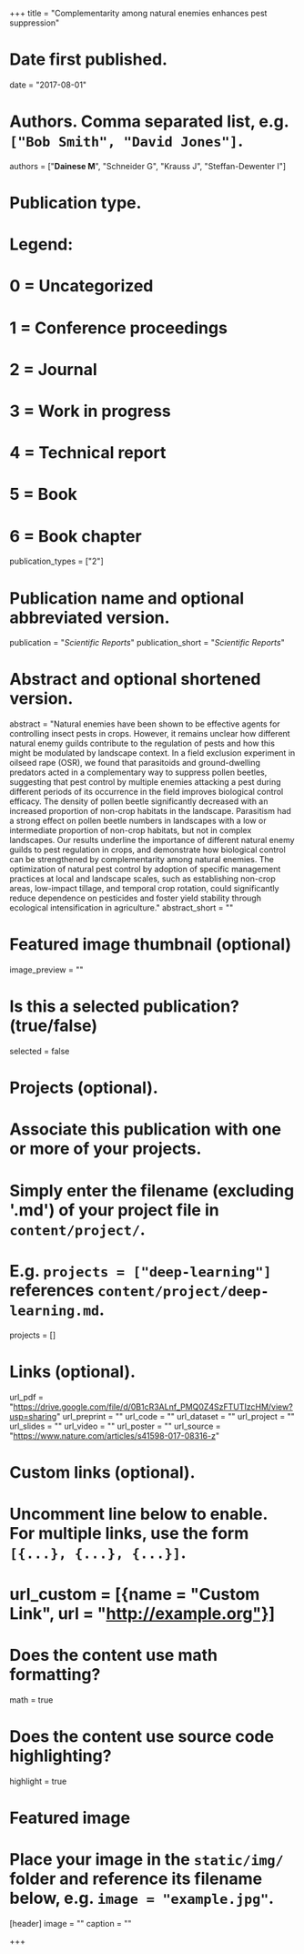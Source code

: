 +++
title = "Complementarity among natural enemies enhances pest suppression"

# Date first published.
date = "2017-08-01"

# Authors. Comma separated list, e.g. `["Bob Smith", "David Jones"]`.
authors = ["**Dainese M**", "Schneider G", "Krauss J", "Steffan-Dewenter I"]

# Publication type.
# Legend:
# 0 = Uncategorized
# 1 = Conference proceedings
# 2 = Journal
# 3 = Work in progress
# 4 = Technical report
# 5 = Book
# 6 = Book chapter
publication_types = ["2"]

# Publication name and optional abbreviated version.
publication = "*Scientific Reports*"
publication_short = "*Scientific Reports*"

# Abstract and optional shortened version.
abstract = "Natural enemies have been shown to be effective agents for controlling insect pests in crops. However, it remains unclear how different natural enemy guilds contribute to the regulation of pests and how this might be modulated by landscape context. In a field exclusion experiment in oilseed rape (OSR), we found that parasitoids and ground-dwelling predators acted in a complementary way to suppress pollen beetles, suggesting that pest control by multiple enemies attacking a pest during different periods of its occurrence in the field improves biological control efficacy. The density of pollen beetle significantly decreased with an increased proportion of non-crop habitats in the landscape. Parasitism had a strong effect on pollen beetle numbers in landscapes with a low or intermediate proportion of non-crop habitats, but not in complex landscapes. Our results underline the importance of different natural enemy guilds to pest regulation in crops, and demonstrate how biological control can be strengthened by complementarity among natural enemies. The optimization of natural pest control by adoption of specific management practices at local and landscape scales, such as establishing non-crop areas, low-impact tillage, and temporal crop rotation, could significantly reduce dependence on pesticides and foster yield stability through ecological intensification in agriculture."
abstract_short = ""

# Featured image thumbnail (optional)
image_preview = ""

# Is this a selected publication? (true/false)
selected = false

# Projects (optional).
#   Associate this publication with one or more of your projects.
#   Simply enter the filename (excluding '.md') of your project file in `content/project/`.
#   E.g. `projects = ["deep-learning"]` references `content/project/deep-learning.md`.
projects = []

# Links (optional).
url_pdf = "https://drive.google.com/file/d/0B1cR3ALnf_PMQ0Z4SzFTUTIzcHM/view?usp=sharing"
url_preprint = ""
url_code = ""
url_dataset = ""
url_project = ""
url_slides = ""
url_video = ""
url_poster = ""
url_source = "https://www.nature.com/articles/s41598-017-08316-z"

# Custom links (optional).
#   Uncomment line below to enable. For multiple links, use the form `[{...}, {...}, {...}]`.
# url_custom = [{name = "Custom Link", url = "http://example.org"}]

# Does the content use math formatting?
math = true

# Does the content use source code highlighting?
highlight = true

# Featured image
# Place your image in the `static/img/` folder and reference its filename below, e.g. `image = "example.jpg"`.
[header]
image = ""
caption = ""

+++

